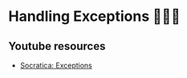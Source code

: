 # Handling Exceptions 🤦‍♀️🤦


## Youtube resources

- [Socratica: Exceptions](https://www.youtube.com/watch?v=nlCKrKGHSSk&list=PLi01XoE8jYohWFPpC17Z-wWhPOSuh8Er-&index=32)